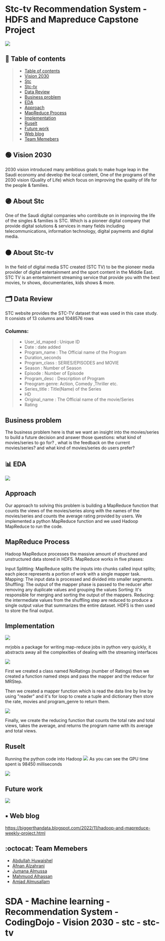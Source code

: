 # Stc-tv Recommendation System - HDFS and Mapreduce Capstone Project


<img src="https://drive.google.com/uc?export=view&id=1ISI6tfW3QMWiWWP95FuhvuHPkdZY2NGq"/>

## :round_pushpin: Table of contents
> * [Table of contents](#round_pushpin-table-of-contents)
> * [Vision 2030](#green_circle-vision-2030)
> * [Stc ](#purple_circleabout-stc)
> * [Stc-tv](#orange_circle-about-stc-tv)
> * [Data Review](#)
> * [Business problem](#)
> * [EDA](#bar_charteda)
> * [Approach](#)
> * [MapReduce Process](#)
> * [Implementation](#)
> * [Ruselt](#)
> * [Future work](#black_small_squarefuture-work)
> * [Web blog](#black_small_squarereal-Web_blog)
> * [Team Memebers](#octocatteam-memebers)

## :green_circle:	 Vision 2030
2030 vision introduced many ambitious goals to make huge leap in the Saudi economy and develop the local content, One of the programs of the 2030 vision (Quality of Life) which focus on improving the quality of life for the people & families.

## :purple_circle:	About Stc 

One of the Saudi digital companies who contribute on in improving the life of the singles & families is STC. Which is a pioneer digital company that provide digital solutions & services in many fields including telecommunications,  information technology, digital payments and digital media. 

## :orange_circle:		 About Stc-tv

In the field of digital media STC created (STC TV) to be the pioneer media provider of digital entertainment and the sport content in the Middle East. 
STC TV is an entertainment streaming service that provide you with the best movies, tv shows, documentaries, kids shows & more.


## :card_index_dividers:	Data Review
STC website provides the STC-TV dataset that was used in this case study.
It consists of 13 columns and 1048576 rows

### Columns:
> * User_id_maped : Unique ID
> * Date : date added
> * Program_name :  The Official name of the Program
> * Duration_seconds
> * Program_class : SERIES/EPISODES	and MOVIE
> * Season : Number of Season
> * Episode : Number of Episode
> * Program_desc :  Description of Program
> * Preogram genre: Action, Comedy ,Thriller etc.
> * Series_title : Title(Name) of the Series
> * HD
> * Original_name : The Official name of the movie/Series
> * Rating


## Business problem

The business problem here is that we want an insight into the movies/series to build a future
decision and answer those questions: what kind of movies/series to go for? , what is the
feedback on the current movies/series? and what kind of movies/series do users prefer?


##  :bar_chart:	EDA

<img src="https://drive.google.com/uc?export=view&id=1VskBxHOlTph3rtQsJ5JZbzehJIEyLnpX"/>



## Approach

Our approach to solving this problem is building a MapReduce function that counts the views of the movies/series along with the names of the movies/series and counts the average rating provided by users. We implemented a python MapReduce function and we used Hadoop MapReduce to run the code.



## MapReduce Process

Hadoop MapReduce processes the massive amount of structured and unstructured data
stored in HDFS. MapReduce works in five phases:

Input Splitting:  MapReduce splits the inputs into chunks called input splits; each piece represents a portion of work with a single mapper task.
Mapping: The input data is processed and divided into smaller segments.
Shuffling: The output of the mapper phase is passed to the reducer after removing any duplicate values and grouping the values
Sorting: It's responsible for merging and sorting the output of the mappers. 
Reducing: the intermediate values from the shuffling step are reduced to produce a single output value that summarizes the entire dataset. HDFS is then used to store the final output.

## Implementation
<img src="https://drive.google.com/uc?export=view&id=1lHJ2vPSc5NzSyzGlF4cskBpz_T6oKhD3"/>

mrjobis a package for writing map-reduce jobs in python very quickly, it abstracts away all the complexities of dealing with the streaming interfaces

<img src="https://drive.google.com/uc?export=view&id=157eNAJgjs1S-Bi6K56xrk4LDuvjDWpgQ"/>

First we created a class named NoRatings (number of Ratings) then we created a function named steps and pass the mapper and the reducer for MRStep.

Then we created a mapper function which is read the data line by line by using "reader" and it's for loop to create a tuple and dictionary then store the rate, movies and program_genre to return them.

<img src="https://drive.google.com/uc?export=view&id=1l4xFn4mMHlpjSXRtVyZ0gTjuNLxkZi7R"/>

Finally, we create the reducing function that counts the total rate and total views, takes the average, and returns the program name with its average and total views.


## Ruselt

Running the python code into Hadoop
<img src="https://drive.google.com/uc?export=view&id=1v5W4YYXeRvrody3LM1kIbjkQiwMPLvKb"/>
As you can see the GPU time spent is 98450 milliseconds

<img src="https://drive.google.com/uc?export=view&id=1tZsGCLfjlyTCob-Mk7h14Ql5_DMbL19-"/>

## Future work
<img src="https://drive.google.com/uc?export=view&id=1ULGG0WeoDibrdsDRuwY84J4_UNrJh4Dm"/>





## :black_small_square:	Web blog
https://biggerthandata.blogspot.com/2022/11/hadoop-and-mapreduce-weekly-project.html

## :octocat:	Team Memebers

- [Abdullah Huwaishel](https://github.com/hush966)
- [Afnan Alzahrani](https://github.com/AfnanAlzahrani)
- [Jumana Almussa](https://github.com/jumana0)
- [Mahmuod Alhassan](https://github.com/alhassanm)
- [Amjad Almusallam](https://github.com/ASM650)



# SDA - Machine learning - Recommendation System - CodingDojo - Vision 2030 - stc - stc-tv

